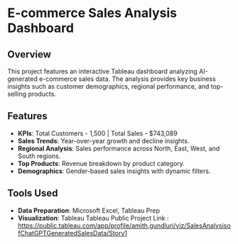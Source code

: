 # E-commerce Sales Analysis Dashboard

## Overview
This project features an interactive Tableau dashboard analyzing AI-generated e-commerce sales data. 
The analysis provides key business insights such as customer demographics, regional performance, and top-selling products.

## Features
- **KPIs**: Total Customers - 1,500 | Total Sales - $743,089
- **Sales Trends**: Year-over-year growth and decline insights.
- **Regional Analysis**: Sales performance across North, East, West, and South regions.
- **Top Products**: Revenue breakdown by product category.
- **Demographics**: Gender-based sales insights with dynamic filters.

## Tools Used
- **Data Preparation**: Microsoft Excel, Tableau Prep
- **Visualization**: Tableau
Tableau Public Project Link : https://public.tableau.com/app/profile/amith.gundluri/viz/SalesAnalysisofChatGPTGeneratedSalesData/Story1
